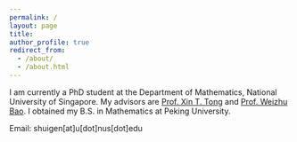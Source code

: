 ```yaml
---
permalink: /
layout: page
title: 
author_profile: true
redirect_from: 
  - /about/
  - /about.html
---
```


I am currently a PhD student at the Department of Mathematics, National University of Singapore. My advisors are [Prof. Xin T. Tong](https://sites.google.com/view/xintongthomson/home) and [Prof. Weizhu Bao](https://blog.nus.edu.sg/matbwz/). I obtained my B.S. in Mathematics at Peking University. 


Email: shuigen\[at\]u\[dot\]nus\[dot\]edu 